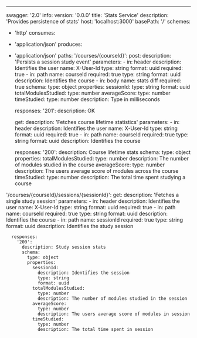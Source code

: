 
---
swagger: '2.0'
info:
  version: '0.0.0'
  title: 'Stats Service'
  description: 'Provides persistence of stats'
host: 'localhost:3000'
basePath: '/'
schemes:
  - 'http'
consumes:
  - 'application/json'
produces:
  - 'application/json'
paths:
  '/courses/{courseId}':
    post:
      description: 'Persists a session study event'
      parameters:
        - in: header
          description: Identifies the user
          name: X-User-Id
          type: string
          format: uuid
          required: true
        - in: path
          name: courseId
          required: true
          type: string
          format: uuid
          description: Identifies the course
        - in: body
          name: stats diff
          required: true
          schema:
            type: object
            properties:
              sessionId:
                type: string
                format: uuid
              totalModulesStudied:
                type: number
              averageScore:
                type: number
              timeStudied:
                type: number
                description: Type in milliseconds

      responses:
        '201':
          description: OK

    get:
      description: 'Fetches course lifetime statistics'
      parameters:
        - in: header
          description: Identifies the user
          name: X-User-Id
          type: string
          format: uuid
          required: true
        - in: path
          name: courseId
          required: true
          type: string
          format: uuid
          description: Identifies the course

      responses:
        '200':
          description: Course lifetime stats
          schema:
            type: object
            properties:
              totalModulesStudied:
                type: number
                description: The number of modules studied in the course
              averageScore:
                type: number
                description: The users average score of modules across the course
              timeStudied:
                type: number
                description: The total time spent studying a course

  '/courses/{courseId}/sessions/{sessionId}':
    get:
      description: 'Fetches a single study session'
      parameters:
        - in: header
          description: Identifies the user
          name: X-User-Id
          type: string
          format: uuid
          required: true
        - in: path
          name: courseId
          required: true
          type: string
          format: uuid
          description: Identifies the course
        - in: path
          name: sessionId
          required: true
          type: string
          format: uuid
          description: Identifies the study session

      responses:
        '200':
          description: Study session stats
          schema:
            type: object
            properties:
              sessionId:
                description: Identifies the session
                type: string
                format: uuid
              totalModulesStudied:
                type: number
                description: The number of modules studied in the session
              averageScore:
                type: number
                description: The users average score of modules in session
              timeStudied:
                type: number
                description: The total time spent in session